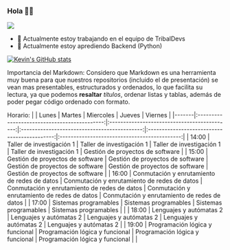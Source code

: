 ### Hola 👋🏼

![](https://www.tijuana.tecnm.mx/wp-content/uploads/2015/05/DEPARTAMENTO-DE-SISTEMAS-Y-COMPUTACION_HEADING.png)

- 🔭 Actualmente estoy trabajando en el equipo de TribalDevs
- 🌱 Actualmente estoy aprediendo Backend (Python) 

[![Kevin's GitHub stats](https://github-readme-stats.vercel.app/api?username=KevinMonjardin)](https://github.com/KevinMonjardin/github-readme-stats)

Importancia del Markdown:
Considero que Markdown es una herramienta muy buena para que nuestros repositorios (incluido el de presentación) se vean mas presentables, estructurados y ordenados, lo que facilita su lectura, ya que podemos **resaltar** *títulos*, ordenar listas y tablas, además de poder pegar código ordenado con formato.

Horario:
|       |                     Lunes                    |                    Martes                    |                   Miercoles                  |                    Jueves                    |                    Viernes                   |
|-------|:--------------------------------------------:|:--------------------------------------------:|:--------------------------------------------:|:--------------------------------------------:|:--------------------------------------------:|
| 14:00 | Taller de investigación 1                    | Taller de investigación 1                    | Taller de investigación 1                    | Taller de investigación 1                    | Gestión de proyectos de software             |
| 15:00 | Gestión de proyectos de software             | Gestión de proyectos de software             | Gestión de proyectos de software             | Gestión de proyectos de software             | Gestión de proyectos de software             |
| 16:00 | Conmutación y enrutamiento de redes de datos | Conmutación y enrutamiento de redes de datos | Conmutación y enrutamiento de redes de datos | Conmutación y enrutamiento de redes de datos | Conmutación y enrutamiento de redes de datos |
| 17:00 | Sistemas programables                        | Sistemas programables                        | Sistemas programables                        | Sistemas programables                        |                                              |
| 18:00 | Lenguajes y autómatas 2                      | Lenguajes y autómatas 2                      | Lenguajes y autómatas 2                      | Lenguajes y autómatas 2                      | Lenguajes y autómatas 2                      |
| 19:00 | Programación lógica y funcional              | Programación lógica y funcional              | Programación lógica y funcional              | Programación lógica y funcional              |                                              |
